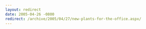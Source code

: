 ```yaml
---
layout: redirect
date: 2005-04-26 -0800
redirect: /archive/2005/04/27/new-plants-for-the-office.aspx/
---
```

